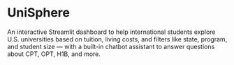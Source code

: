 # UniSphere
An interactive Streamlit dashboard to help international students explore U.S. universities based on tuition, living costs, and filters like state, program, and student size — with a built-in chatbot assistant to answer questions about CPT, OPT, H1B, and more.

